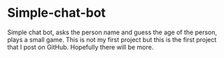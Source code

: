# Simple-chat-bot
Simple chat bot, asks the  person name and guess the age of the person, plays a  small game.
This is not my first project but this is the first project that I post on GitHub.
Hopefully there will be more.
